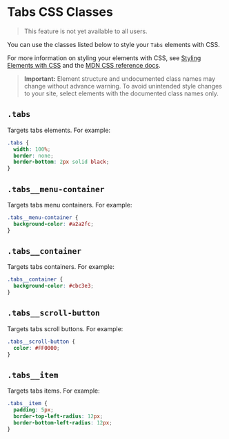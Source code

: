 <!-- This article was published using the Doc Push single-sourcing tool. Any changes to this article MUST be made in the source file. Find it at www.github.com/wix-private/velo-docs.-->

# Tabs CSS Classes

> This feature is not yet available to all users.

You can use the classes listed below
to style your `Tabs` elements with CSS.

For more information on styling your elements with CSS, see
[Styling Elements with CSS]($w/styling-elements-with-css) and the
[MDN CSS reference docs](https://developer.mozilla.org/en-US/docs/Learn/CSS).

<blockquote class="important">

__Important:__
Element structure and undocumented class names
may change without advance warning.
To avoid unintended style changes to your site,
select elements with the documented class names only.

</blockquote>

## `.tabs`

Targets tabs elements.
For example:

```css
.tabs {
  width: 100%;
  border: none;
  border-bottom: 2px solid black;
}
```

## `.tabs__menu-container`

Targets tabs menu containers.
For example:

```css
.tabs__menu-container {
  background-color: #a2a2fc;
}
```

## `.tabs__container`

Targets tabs containers.
For example:

```css
.tabs__container {
  background-color: #cbc3e3;
}
```

## `.tabs__scroll-button`

Targets tabs scroll buttons.
For example:

```css
.tabs__scroll-button {
  color: #FF0000;
}
```

## `.tabs__item`

Targets tabs items.
For example:

```css
.tabs__item {
  padding: 5px;
  border-top-left-radius: 12px;
  border-bottom-left-radius: 12px;
}
```
